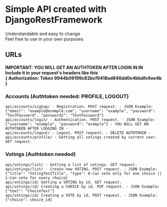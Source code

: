 # Simple API created with DjangoRestFramework</br>
Understandable and easy to change</br>
Feel free to use in your own purposes</br>

## URLs

#### IMPORTANT: YOU WILL GET AN AUTHTOKEN AFTER LOGIN IN IN <br/> Include it in your request's headers like this <br/> { Authorization: Token 9944b09199c62bcf9418ad846dd0e4bbdfc6ee4b }


### Accounts (Authtoken needed: PROFILE, LOGOUT)
```
api/accounts/signup/ - Registration. POST request. - JSON Example: {"email": "example@example.com", "username": "example", "password": "TestPassword", "password2": "TestPassword"}
api/accounts/login/ - Authentication. POST request. - JSON Example: {"username": "example", "password": "example"} - YOU WILL GET AN AUTHTOKEN AFTER LOGGING IN -
api/accounts/logout/ - Logout. POST request. - DELETE AUTHTOKEN -
api/accounts/profile/ - Getting all votings created by current user. GET request.
```
### Votings (Authtoken needed)
```
api/votings/list/ - Getting a list of votings. GET request.
api/votings/list/ - Create new VOTING. POST request. - JSON Example: {"title": "VotingTestTitle", "type": 0-Can vote only for one choice || 1-Can vote for every choice}
api/votings/id/ Getting a VOTING by id. GET request.
api/votings/id/ Creating a CHOICE by id. PUT request. - JSON Example: {"text": "ChoiceText"}
api/votings/id/ Creating a VOTE by id. POST request. - JSON Example: {"choice": choice_id}
```
